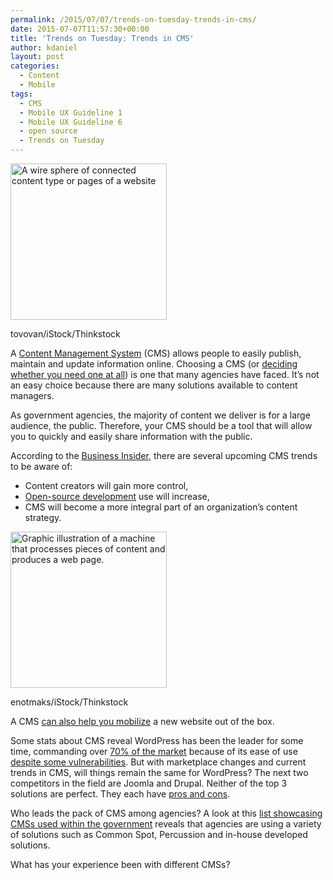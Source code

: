 ```yaml
---
permalink: /2015/07/07/trends-on-tuesday-trends-in-cms/
date: 2015-07-07T11:57:30+00:00
title: 'Trends on Tuesday: Trends in CMS'
author: kdaniel
layout: post
categories:
  - Content
  - Mobile
tags:
  - CMS
  - Mobile UX Guideline 1
  - Mobile UX Guideline 6
  - open source
  - Trends on Tuesday
---
```


<div id="attachment_286472" style="width: 260px" class="wp-caption alignright">
  <img class="size-full wp-image-286472" src="https://s3.amazonaws.com/sitesusa/wp-content/uploads/sites/212/2015/07/250-x-250-Modern-digital-media-website-connection-1-sphere-abstract-scheme-tovovan-iStock-Thinkstock-468874585.jpg" alt="A wire sphere of connected content type or pages of a website" width="250" height="250" />
  
  <p class="wp-caption-text">
    tovovan/iStock/Thinkstock
  </p>
</div>

A [Content Management System](https://www.digitalgov.gov/event/the-results-are-in-2015-comprehensive-web-cms-customer-survey/) (CMS) allows people to easily publish, maintain and update information online. Choosing a CMS (or [deciding whether you need one at all](https://www.digitalgov.gov/2013/12/12/9-reasons-your-agency-should-have-a-cms/)) is one that many agencies have faced. It’s not an easy choice because there are many solutions available to content managers.

As government agencies, the majority of content we deliver is for a large audience, the public. Therefore, your CMS should be a tool that will allow you to quickly and easily share information with the public.

According to the [Business Insider](http://www.businessinsider.com/sc/2015-content-management-trends-2014-12), there are several upcoming CMS trends to be aware of:

  * Content creators will gain more control,
  * [Open-source development](http://opensource.com/business/15/5/open-source-clear-choice-cms-development) use will increase,
  * CMS will become a more integral part of an organization’s content strategy.

<div id="attachment_286392" style="width: 260px" class="wp-caption alignright">
  <img class="size-full wp-image-286392" src="https://s3.amazonaws.com/sitesusa/wp-content/uploads/sites/212/2015/07/250-x-250-Process-of-creating-site-Process-coding-and-programming-Design-and-programming-enotmaks-iStock-Thinkstock-464986388.jpg" alt="Graphic illustration of a machine that processes pieces of content and produces a web page." width="250" height="250" />
  
  <p class="wp-caption-text">
    enotmaks/iStock/Thinkstock
  </p>
</div>

A CMS [can also help you mobilize](https://www.digitalgov.gov/2014/09/03/mobile-web-templates-how-to-use-open-source-cms-to-implement-responsive-web-design-webinar-recap/) a new website out of the box.

Some stats about CMS reveal WordPress has been the leader for some time, commanding over [70% of the market](http://www.fiercecontentmanagement.com/story/report-wordpress-leads-pack-most-used-cms/2015-05-13) because of its ease of use [despite some vulnerabilities](http://www.engadget.com/2015/05/07/wordpress-xss-bug/). But with marketplace changes and current trends in CMS, will things remain the same for WordPress? The next two competitors in the field are Joomla and Drupal. Neither of the top 3 solutions are perfect. They each have [pros and cons](http://websitesetup.org/cms-comparison-wordpress-vs-joomla-drupal/).

Who leads the pack of CMS among agencies? A look at this [list showcasing CMSs used within the government](https://www.digitalgov.gov/resources/content-management-systems-used-by-government-agencies/) reveals that agencies are using a variety of solutions such as Common Spot, Percussion and in-house developed solutions.

What has your experience been with different CMSs?